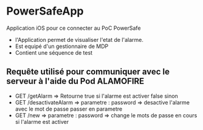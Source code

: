 # PowerSafeApp
Application iOS pour ce connecter au PoC PowerSafe

* l'Application permet de visualiser l'etat de l'alarme.
* Est equipé d'un gestionnaire de MDP 
* Contient une séquence de test

## Requête utilisé pour communiquer avec le serveur à l'aide du Pod **ALAMOFIRE**
- GET /getAlarm => Retourne true si l'alarme est activer false sinon
- GET /desactivateAlarm => parametre : password => desactive l'alarme avec le mot de passe passer en parametre
- GET /new => parametre : password => change le mots de passe en cours si l'alarme est activer
